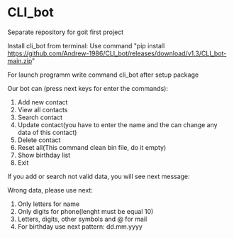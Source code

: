 # CLI_bot
Separate repository for goit first project

Install cli_bot from terminal:
Use command "pip install https://github.com/Andrew-1986/CLI_bot/releases/download/v1.3/CLI_bot-main.zip"

For launch programm write command cli_bot after setup package

Our bot can (press next keys for enter the commands):
1. Add new contact
2. View all contacts
3. Search contact
4. Update contact(you have to enter the name and the can change any data of this contact)
5. Delete contact
6. Reset all(This command clean bin file, do it empty)
7. Show birthday list
8. Exit

If you add or search not valid data, you will see next message:

Wrong data, please use next:
1. Only letters for name
2. Only digits for phone(lenght must be equal 10)
3. Letters, digits, other symbols and @ for mail
4. For birthday use next pattern: dd.mm.yyyy
